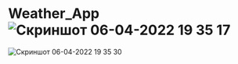 # Weather_App![Скриншот 06-04-2022 19 35 17](https://user-images.githubusercontent.com/95398817/162059923-13f137c0-9f76-49cb-b0c8-fd95d877bf06.png)
![Скриншот 06-04-2022 19 35 30](https://user-images.githubusercontent.com/95398817/162059928-b517cd53-6fc4-4aca-b92c-da26ba892593.png)
